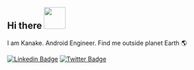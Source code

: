 ## Hi there <img src="https://github.com/rajput2107/rajput2107/blob/master/Assets/Handshake.gif" width="50px"> 
I am Kanake. Android Engineer. 
Find me outside planet Earth 🌎 

[![Linkedin Badge](https://img.shields.io/badge/-LinkedIn-blue?style=flat-square&logo=Linkedin&logoColor=white&link=https://www.linkedin.com/in/ezraKanake)](https://www.linkedin.com/in/ezra-kanake-b79180200/)  [![Twitter Badge](https://img.shields.io/badge/-Twitter-1ca0f1?style=flat-square&labelColor=1ca0f1&logo=twitter&logoColor=white&link=https://twitter.com/_diogorodrigues)](https://twitter.com/ezrakanake)
